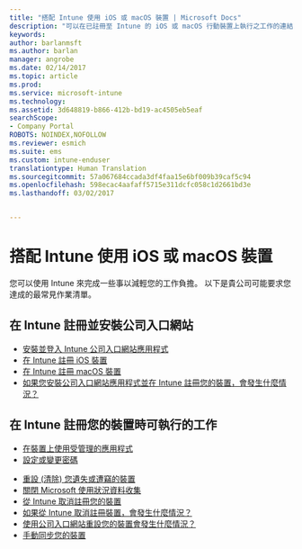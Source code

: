 ```yaml
---
title: "搭配 Intune 使用 iOS 或 macOS 裝置 | Microsoft Docs"
description: "可以在已註冊至 Intune 的 iOS 或 macOS 行動裝置上執行之工作的連結清單"
keywords: 
author: barlanmsft
ms.author: barlan
manager: angrobe
ms.date: 02/14/2017
ms.topic: article
ms.prod: 
ms.service: microsoft-intune
ms.technology: 
ms.assetid: 3d648819-b866-412b-bd19-ac4505eb5eaf
searchScope:
- Company Portal
ROBOTS: NOINDEX,NOFOLLOW
ms.reviewer: esmich
ms.suite: ems
ms.custom: intune-enduser
translationtype: Human Translation
ms.sourcegitcommit: 57a067684ccada3df4faa15e6bf009b39caf5c94
ms.openlocfilehash: 598ecac4aafaff5715e311dcfc058c1d2661bd3e
ms.lasthandoff: 03/02/2017


---
```


# <a name="using-your-ios-or-macos-device-with-intune"></a>搭配 Intune 使用 iOS 或 macOS 裝置

您可以使用 Intune 來完成一些事以減輕您的工作負擔。 以下是貴公司可能要求您達成的最常見作業清單。

## <a name="enrolling-into-intune-and-installing-the-company-portal"></a>在 Intune 註冊並安裝公司入口網站

- [安裝並登入 Intune 公司入口網站應用程式](install-and-sign-in-to-the-intune-company-portal-app-ios.md)
- [在 Intune 註冊 iOS 裝置](enroll-your-device-in-intune-ios.md)
- [在 Intune 註冊 macOS 裝置](enroll-your-device-in-intune-macos.md)
- [如果您安裝公司入口網站應用程式並在 Intune 註冊您的裝置，會發生什麼情況？](what-happens-if-you-install-the-Company-Portal-app-and-enroll-your-device-in-intune-ios.md)

## <a name="things-you-can-do-when-your-device-is-enrolled-in-intune"></a>在 Intune 註冊您的裝置時可執行的工作

- [在裝置上使用受管理的應用程式](use-managed-apps-on-your-device-ios.md)
- [設定或變更密碼](set-or-change-your-passcode-ios.md)
<!--- [Reset (erase) your lost or stolen device](reset-erase-your-lost-or-stolen-device-ios.md) -->
- [重設 (清除) 您遺失或遭竊的裝置](reset-erase-your-device-cpwebsite.md)
- [關閉 Microsoft 使用狀況資料收集](turn-off-microsoft-usage-data-collection-ios.md)
- [從 Intune 取消註冊您的裝置](unenroll-your-device-from-intune-ios.md)
- [如果從 Intune 取消註冊裝置，會發生什麼情況？](what-happens-if-you-unenroll-your-device-from-intune-ios.md)
- [使用公司入口網站重設您的裝置會發生什麼情況？](what-happens-if-you-reset-your-device-using-the-company-portal-ios.md)
- [手動同步您的裝置](sync-your-device-manually-ios.md)

